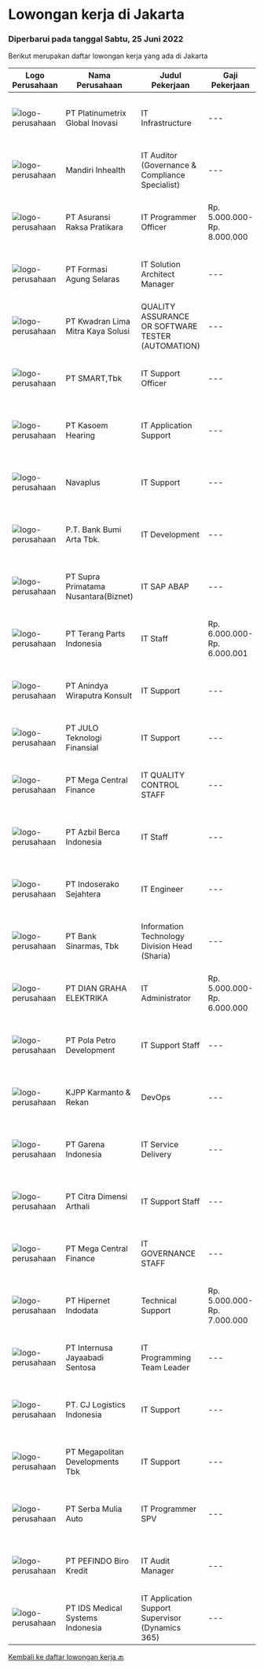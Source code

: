 
  # Lowongan kerja di Jakarta

  ### Diperbarui pada tanggal Sabtu, 25 Juni 2022

  Berikut merupakan daftar lowongan kerja yang ada di Jakarta

  |Logo Perusahaan | Nama Perusahaan | Judul Pekerjaan | Gaji Pekerjaan | Lokasi | Deskripsi | Tanggal diunggah | Pranala |
  | -------------- | --------------- | --------------- | --------- | --------- | -------------- | ------- | ----------- |
  |![logo-perusahaan](https://image-service-cdn.seek.com.au/d7ad7d03af4786d04fd9e34443b104b38abbfc09/ee4dce1061f3f616224767ad58cb2fc751b8d2dc)|PT Platinumetrix Global Inovasi|IT Infrastructure|---|Jakarta Raya|Formal education degree In Computer Science / Information Technology/ Information System, preferably has a non-formal education in the field...|Jumat, 24 Juni 2022|https://www.jobstreet.co.id/id/job/it-infrastructure-3932193?token=0~62b0e3c0-af50-4f0c-9a78-043ac8c6353d&sectionRank=1&jobId=jobstreet-id-job-3932193|
|![logo-perusahaan](https://image-service-cdn.seek.com.au/fdc955a266737392d88a32a2b01623f09c8b9948/ee4dce1061f3f616224767ad58cb2fc751b8d2dc)|Mandiri Inhealth|IT Auditor (Governance & Compliance Specialist)|---|Jakarta Raya|Work alongside the IT team, to formulate and implement IT practice and ensure the IT governance and compliance are effective. You are a point of...|Jumat, 24 Juni 2022|https://www.jobstreet.co.id/id/job/it-auditor-governance-compliance-specialist-3932142?token=0~62b0e3c0-af50-4f0c-9a78-043ac8c6353d&sectionRank=2&jobId=jobstreet-id-job-3932142|
|![logo-perusahaan](https://image-service-cdn.seek.com.au/ab437e194a7172ee3a14be92eb0107cae15ec506/ee4dce1061f3f616224767ad58cb2fc751b8d2dc)|PT Asuransi Raksa Pratikara|IT Programmer Officer|Rp. 5.000.000-Rp. 8.000.000|Jakarta Pusat|We are looking for young and talented fresh graduates to become one of our IT Programmer.Requirements : S1 Fresh graduate from reputable university...|Jumat, 24 Juni 2022|https://www.jobstreet.co.id/id/job/it-programmer-officer-3933393?token=0~62b0e3c0-af50-4f0c-9a78-043ac8c6353d&sectionRank=3&jobId=jobstreet-id-job-3933393|
|![logo-perusahaan](https://image-service-cdn.seek.com.au/847272e2de7f488b5ae3c39254b7778b9be060e9/ee4dce1061f3f616224767ad58cb2fc751b8d2dc)|PT Formasi Agung Selaras|IT Solution Architect Manager|---|Jakarta Raya|Job Description: Lead brainstorming sessions to develop potential solutions for business needs or problems. Identify opportunities for process...|Jumat, 24 Juni 2022|https://www.jobstreet.co.id/id/job/it-solution-architect-manager-3914338?token=0~62b0e3c0-af50-4f0c-9a78-043ac8c6353d&sectionRank=4&jobId=jobstreet-id-job-3914338|
|![logo-perusahaan](https://image-service-cdn.seek.com.au/c01242fe4e8e9c067ea4c8b81e3dbae691cb72c5/ee4dce1061f3f616224767ad58cb2fc751b8d2dc)|PT Kwadran Lima Mitra Kaya Solusi|QUALITY ASSURANCE OR SOFTWARE TESTER (AUTOMATION)|---|Jakarta Selatan|Minimum education: Diploma (D3) or Bacheloor (S1) Computer Science Minimum 3 years experience in QA Automation (full automation) Usually make...|Jumat, 24 Juni 2022|https://www.jobstreet.co.id/id/job/quality-assurance-or-software-tester-automation-3913855?token=0~62b0e3c0-af50-4f0c-9a78-043ac8c6353d&sectionRank=5&jobId=jobstreet-id-job-3913855|
|![logo-perusahaan](https://image-service-cdn.seek.com.au/e0f2789e04f1707f717e820cb0fceb109a953b16/ee4dce1061f3f616224767ad58cb2fc751b8d2dc)|PT SMART,Tbk|IT Support Officer|---|Jakarta Pusat|Job description: Perform IT infrastructure support (hardware and equipment), including preventive maintenance (anti virus protection, warranty...|Jumat, 24 Juni 2022|https://www.jobstreet.co.id/id/job/it-support-officer-3932457?token=0~62b0e3c0-af50-4f0c-9a78-043ac8c6353d&sectionRank=6&jobId=jobstreet-id-job-3932457|
|![logo-perusahaan](https://image-service-cdn.seek.com.au/78b7062bee6034a2b510e4cd61c8a65d81375301/ee4dce1061f3f616224767ad58cb2fc751b8d2dc)|PT Kasoem Hearing|IT Application Support|---|Jakarta Raya|Melakukan layanan kepada end user (seluruh business unit) sehubungan dengan kendala aplikasi Melakukan support dan troubleshooting kepada user...|Rabu, 22 Juni 2022|https://www.jobstreet.co.id/id/job/it-application-support-3928971?token=0~62b0e3c0-af50-4f0c-9a78-043ac8c6353d&sectionRank=7&jobId=jobstreet-id-job-3928971|
|![logo-perusahaan](https://image-service-cdn.seek.com.au/67c6cce74ec1a6f70e5282e8d8752a01449f0f4c/ee4dce1061f3f616224767ad58cb2fc751b8d2dc)|Navaplus|IT Support|---|Jakarta Selatan|Job Description Maintain and solve hardware and software problems (PC, laptop, Mac, printer, server) Maintain computer network (LAN/WLAN, switch,...|Jumat, 24 Juni 2022|https://www.jobstreet.co.id/id/job/it-support-3933308?token=0~62b0e3c0-af50-4f0c-9a78-043ac8c6353d&sectionRank=8&jobId=jobstreet-id-job-3933308|
|![logo-perusahaan](https://image-service-cdn.seek.com.au/993dac59f6b65dd36689f7e516cd87b1260c66de/ee4dce1061f3f616224767ad58cb2fc751b8d2dc)|P.T. Bank Bumi Arta Tbk.|IT Development|---|Jakarta Raya|IT DevelopmentBagi kandidat yang terpilih kami akan memberikan kompensasi dan benefit yang kompetitif, kesempatan untuk mengembangkan karir dan...|Jumat, 24 Juni 2022|https://www.jobstreet.co.id/id/job/it-development-3913043?token=0~62b0e3c0-af50-4f0c-9a78-043ac8c6353d&sectionRank=9&jobId=jobstreet-id-job-3913043|
|![logo-perusahaan](https://image-service-cdn.seek.com.au/1033d36f751f076cfdd637ed0acbcbf8508866ec/ee4dce1061f3f616224767ad58cb2fc751b8d2dc)|PT Supra Primatama Nusantara(Biznet)|IT SAP ABAP|---|Jakarta Pusat|Responsibilities: Planning, monitoring, and managing all development tasks. Create development standards and checklists. Liase with functional team...|Jumat, 24 Juni 2022|https://www.jobstreet.co.id/id/job/it-sap-abap-3914002?token=0~62b0e3c0-af50-4f0c-9a78-043ac8c6353d&sectionRank=10&jobId=jobstreet-id-job-3914002|
|![logo-perusahaan](https://image-service-cdn.seek.com.au/ea788deb4c9112b90bbb34b01476b499fc944f5f/ee4dce1061f3f616224767ad58cb2fc751b8d2dc)|PT Terang Parts Indonesia|IT Staff|Rp. 6.000.000-Rp. 6.000.001|Jakarta Barat|Monitoring penggunaan system pada semua user Problem solving Hardware dan Software Mengerjakan laporan bulanan : Perencanaan dan Realisasi Bertanggung...|Jumat, 24 Juni 2022|https://www.jobstreet.co.id/id/job/it-staff-3932082?token=0~62b0e3c0-af50-4f0c-9a78-043ac8c6353d&sectionRank=11&jobId=jobstreet-id-job-3932082|
|![logo-perusahaan](https://image-service-cdn.seek.com.au/907c52520a939609e6e07c4c8cb0f518014710f0/ee4dce1061f3f616224767ad58cb2fc751b8d2dc)|PT Anindya Wiraputra Konsult|IT Support|---|Jakarta Utara|Deskripsi PekerjaanSpesifikasi : Usia maksimal 35 tahun. Pendidikan minimal S1 (Strata Satu) Jurusan Komputer/ Informatika. (Jaringan, Hardware,...|Kamis, 23 Juni 2022|https://www.jobstreet.co.id/id/job/it-support-3930435?token=0~62b0e3c0-af50-4f0c-9a78-043ac8c6353d&sectionRank=12&jobId=jobstreet-id-job-3930435|
|![logo-perusahaan](https://image-service-cdn.seek.com.au/e207ef0db24f170c4b859cac5baea896a58e18f3/ee4dce1061f3f616224767ad58cb2fc751b8d2dc)|PT JULO Teknologi Finansial|IT Support|---|Jakarta Selatan|We are looking for an IT Support with CAN-DO attitude to build and manage Network &amp; Telephony Infrastructure and Work &amp; Office Devices so our...|Jumat, 24 Juni 2022|https://www.jobstreet.co.id/id/job/it-support-3933379?token=0~62b0e3c0-af50-4f0c-9a78-043ac8c6353d&sectionRank=13&jobId=jobstreet-id-job-3933379|
|![logo-perusahaan](https://image-service-cdn.seek.com.au/5a3af6aef73aefc68566a4c26b6f9b36cb214c9e/ee4dce1061f3f616224767ad58cb2fc751b8d2dc)|PT Mega Central Finance|IT QUALITY CONTROL STAFF|---|Jakarta Barat|Job Descriptions : Defining and classifying the severity of defects Inspecting documents Testing executable software. For example: module, unit,...|Jumat, 24 Juni 2022|https://www.jobstreet.co.id/id/job/it-quality-control-staff-3920978?token=0~62b0e3c0-af50-4f0c-9a78-043ac8c6353d&sectionRank=14&jobId=jobstreet-id-job-3920978|
|![logo-perusahaan](https://image-service-cdn.seek.com.au/fd6c94656d1e6f688aa3d0e796b40399628b6f1d/ee4dce1061f3f616224767ad58cb2fc751b8d2dc)|PT Azbil Berca Indonesia|IT Staff|---|Jakarta Pusat|Reporting to IT Team Leader, this position will be responsible to handle following task : Maintain IT Security Maintain IT Asset Trouble shooting IT...|Jumat, 24 Juni 2022|https://www.jobstreet.co.id/id/job/it-staff-3932058?token=0~62b0e3c0-af50-4f0c-9a78-043ac8c6353d&sectionRank=15&jobId=jobstreet-id-job-3932058|
|![logo-perusahaan](https://image-service-cdn.seek.com.au/9cf83cb8460bdcec1e44eb69791717ccd7ab77bd/ee4dce1061f3f616224767ad58cb2fc751b8d2dc)|PT Indoserako Sejahtera|IT Engineer|---|Jakarta Raya|PT. Indoserako Sejahtera is well developed supplier and an engineering company of instrumentation, sensors and controllers. Our company has been...|Jumat, 24 Juni 2022|https://www.jobstreet.co.id/id/job/it-engineer-3921691?token=0~62b0e3c0-af50-4f0c-9a78-043ac8c6353d&sectionRank=16&jobId=jobstreet-id-job-3921691|
|![logo-perusahaan](https://image-service-cdn.seek.com.au/183e728b1aaa48d9cd3efc94c4090f63804ec968/ee4dce1061f3f616224767ad58cb2fc751b8d2dc)|PT Bank Sinarmas, Tbk|Information Technology Division Head (Sharia)|---|Jakarta Raya|Pengalaman :Pengalaman minimal 5 tahun IT di industry perbankan.Memiliki pengalaman implementasi project system/aplikasi perbankan dengan skala cukup...|Jumat, 24 Juni 2022|https://www.jobstreet.co.id/id/job/information-technology-division-head-sharia-3933018?token=0~62b0e3c0-af50-4f0c-9a78-043ac8c6353d&sectionRank=17&jobId=jobstreet-id-job-3933018|
|![logo-perusahaan](https://image-service-cdn.seek.com.au/6724301a3d42a36c4b43d01afcb6475b391f135e/ee4dce1061f3f616224767ad58cb2fc751b8d2dc)|PT DIAN GRAHA ELEKTRIKA|IT Administrator|Rp. 5.000.000-Rp. 6.000.000|Jakarta Selatan|Qualifications: Bachelor’s degree in engineering (Informatic, Computer, Telecommunication). Minimum 1 year of work experience as IT Administrator...|Jumat, 24 Juni 2022|https://www.jobstreet.co.id/id/job/it-administrator-3932720?token=0~62b0e3c0-af50-4f0c-9a78-043ac8c6353d&sectionRank=18&jobId=jobstreet-id-job-3932720|
|![logo-perusahaan](https://image-service-cdn.seek.com.au/51164d3a2804d4221cbb07e18fb291d7b1084a0f/ee4dce1061f3f616224767ad58cb2fc751b8d2dc)|PT Pola Petro Development|IT Support Staff|---|Jakarta Barat|PT. Pola Petro Development (https://polapetro.co.id/) adalah induk perusahaan yang menyediakan layanan korporasi kepada anak perusahaannya...|Jumat, 24 Juni 2022|https://www.jobstreet.co.id/id/job/it-support-staff-3932298?token=0~62b0e3c0-af50-4f0c-9a78-043ac8c6353d&sectionRank=19&jobId=jobstreet-id-job-3932298|
|![logo-perusahaan](https://image-service-cdn.seek.com.au/203deb06b6b65d0c27135df2535f362bf669f735/ee4dce1061f3f616224767ad58cb2fc751b8d2dc)|KJPP Karmanto & Rekan|DevOps|---|Jakarta Selatan|KUALIFIKASI :1. Memahami tentang jaringan kabel &amp; nirkabel.2. Menguasai mikrotik.3. Memahami dan menguasai sistem operasi Microsoft Windows.4....|Jumat, 24 Juni 2022|https://www.jobstreet.co.id/id/job/devops-3921613?token=0~62b0e3c0-af50-4f0c-9a78-043ac8c6353d&sectionRank=20&jobId=jobstreet-id-job-3921613|
|![logo-perusahaan](https://image-service-cdn.seek.com.au/0a41cb2f71588b027a799215535987c2238cfc3f/ee4dce1061f3f616224767ad58cb2fc751b8d2dc)|PT Garena Indonesia|IT Service Delivery|---|Jakarta Raya|Corporate IT is the backbone of our business. Our team helps Sea develop a competitive advantage through defining our technology objectives, assessing...|Kamis, 23 Juni 2022|https://www.jobstreet.co.id/id/job/it-service-delivery-3930615?token=0~62b0e3c0-af50-4f0c-9a78-043ac8c6353d&sectionRank=21&jobId=jobstreet-id-job-3930615|
|![logo-perusahaan](https://image-service-cdn.seek.com.au/feb53880bfba9fe2f861ef9d2895e88dd5ed680f/ee4dce1061f3f616224767ad58cb2fc751b8d2dc)|PT Citra Dimensi Arthali|IT Support Staff|---|Jakarta Utara|Kualifikasi : Usia maksimal 35 tahun. Pendidikan minimal S1 (Strata Satu) Jurusan Komputer/ Informatika. (Jaringan, Hardware, System) Minimal 1 Tahun...|Kamis, 23 Juni 2022|https://www.jobstreet.co.id/id/job/it-support-staff-3930905?token=0~62b0e3c0-af50-4f0c-9a78-043ac8c6353d&sectionRank=22&jobId=jobstreet-id-job-3930905|
|![logo-perusahaan](https://image-service-cdn.seek.com.au/600b8e0a16f690f22a75f3ec8170d358b7d48b29/ee4dce1061f3f616224767ad58cb2fc751b8d2dc)|PT Mega Central Finance|IT GOVERNANCE STAFF|---|Jakarta Barat|Job Descriptions : Establish and develop appropriate policies, procedures, and practices concerning governance functions Ensure and Monitor practical...|Jumat, 24 Juni 2022|https://www.jobstreet.co.id/id/job/it-governance-staff-3921032?token=0~62b0e3c0-af50-4f0c-9a78-043ac8c6353d&sectionRank=23&jobId=jobstreet-id-job-3921032|
|![logo-perusahaan](https://image-service-cdn.seek.com.au/62148b692fdfbf4a4a11c7764913b8f0db15fa3f/ee4dce1061f3f616224767ad58cb2fc751b8d2dc)|PT Hipernet Indodata|Technical Support|Rp. 5.000.000-Rp. 7.000.000|Jakarta Barat|Qualification : Maximal 30 years old Minimal Bachelor Degree from Computer Science (Computer Engineering, Information Engineering, Information System,...|Jumat, 24 Juni 2022|https://www.jobstreet.co.id/id/job/technical-support-3932385?token=0~62b0e3c0-af50-4f0c-9a78-043ac8c6353d&sectionRank=24&jobId=jobstreet-id-job-3932385|
|![logo-perusahaan](https://image-service-cdn.seek.com.au/5f45fdffb0611b748475642897fd7130089e8981/ee4dce1061f3f616224767ad58cb2fc751b8d2dc)|PT Internusa Jayaabadi Sentosa|IT Programming Team Leader|---|Jakarta Selatan|Internusa Jayaabadi Sentosa (IJS) is doing services to growing-lifestyle hospitality companies and now looking for IT Programming Team Leader with...|Jumat, 24 Juni 2022|https://www.jobstreet.co.id/id/job/it-programming-team-leader-3933412?token=0~62b0e3c0-af50-4f0c-9a78-043ac8c6353d&sectionRank=25&jobId=jobstreet-id-job-3933412|
|![logo-perusahaan](https://image-service-cdn.seek.com.au/ef5aa8cbe20c71f53cdf73ac105f489e8fff36f0/ee4dce1061f3f616224767ad58cb2fc751b8d2dc)|PT. CJ Logistics Indonesia|IT Support|---|Jakarta Raya|Spesifikasi : Minimal 2 Tahun sebagai IT SupportBersedia kerja dibawah tekanan Bersedia bekerja dengan team/mandiri Bersedia ditempatkan di...|Rabu, 22 Juni 2022|https://www.jobstreet.co.id/id/job/it-support-3929128?token=0~62b0e3c0-af50-4f0c-9a78-043ac8c6353d&sectionRank=26&jobId=jobstreet-id-job-3929128|
|![logo-perusahaan](https://image-service-cdn.seek.com.au/be473a9162cf93a6f9b162290c83713bf6fa0bfa/ee4dce1061f3f616224767ad58cb2fc751b8d2dc)|PT Megapolitan Developments Tbk|IT Support|---|Jakarta Selatan|Deskripsi Pekerjaan Memastikan setiap komputer yang digunakan oleh pengguna dapat berkomunikasi dengan baik dan terhubung ke jariangan Bertugas untuk...|Kamis, 23 Juni 2022|https://www.jobstreet.co.id/id/job/it-support-3931505?token=0~62b0e3c0-af50-4f0c-9a78-043ac8c6353d&sectionRank=27&jobId=jobstreet-id-job-3931505|
|![logo-perusahaan](https://image-service-cdn.seek.com.au/1dc93491e16876fe39776b837b52c6405091cb7c/ee4dce1061f3f616224767ad58cb2fc751b8d2dc)|PT Serba Mulia Auto|IT Programmer SPV|---|Jakarta Utara|Job Specification: Memahami PHP dengan framework CI Memahami database MySQL Pengalaman 2 tahun untuk Programmer dan minimum 3 tahun untuk programmer...|Jumat, 24 Juni 2022|https://www.jobstreet.co.id/id/job/it-programmer-spv-3913774?token=0~62b0e3c0-af50-4f0c-9a78-043ac8c6353d&sectionRank=28&jobId=jobstreet-id-job-3913774|
|![logo-perusahaan](https://image-service-cdn.seek.com.au/6205ea6df10278267376e44c4fc72293589f0fba/ee4dce1061f3f616224767ad58cb2fc751b8d2dc)|PT PEFINDO Biro Kredit|IT Audit Manager|---|Jakarta Pusat|Responsibilities: Conduct IT audits and management audits Execute assessment activities for company members Conduct on-going audits based on...|Jumat, 24 Juni 2022|https://www.jobstreet.co.id/id/job/it-audit-manager-3932678?token=0~62b0e3c0-af50-4f0c-9a78-043ac8c6353d&sectionRank=29&jobId=jobstreet-id-job-3932678|
|![logo-perusahaan](https://image-service-cdn.seek.com.au/5b78e97b97c80c855162839ed82a40ed8b56a18f/ee4dce1061f3f616224767ad58cb2fc751b8d2dc)|PT IDS Medical Systems Indonesia|IT Application Support Supervisor (Dynamics 365)|---|Jakarta Raya|Primary Duties :             First level IT support, troubleshooting, investigation issues of D365 FO and other applications Identify business gap,...|Kamis, 23 Juni 2022|https://www.jobstreet.co.id/id/job/it-application-support-supervisor-dynamics-365-3911651?token=0~62b0e3c0-af50-4f0c-9a78-043ac8c6353d&sectionRank=30&jobId=jobstreet-id-job-3911651|


  [Kembali ke daftar lowongan kerja 🔙](../README.md#daftar-lowongan-kerja)
  